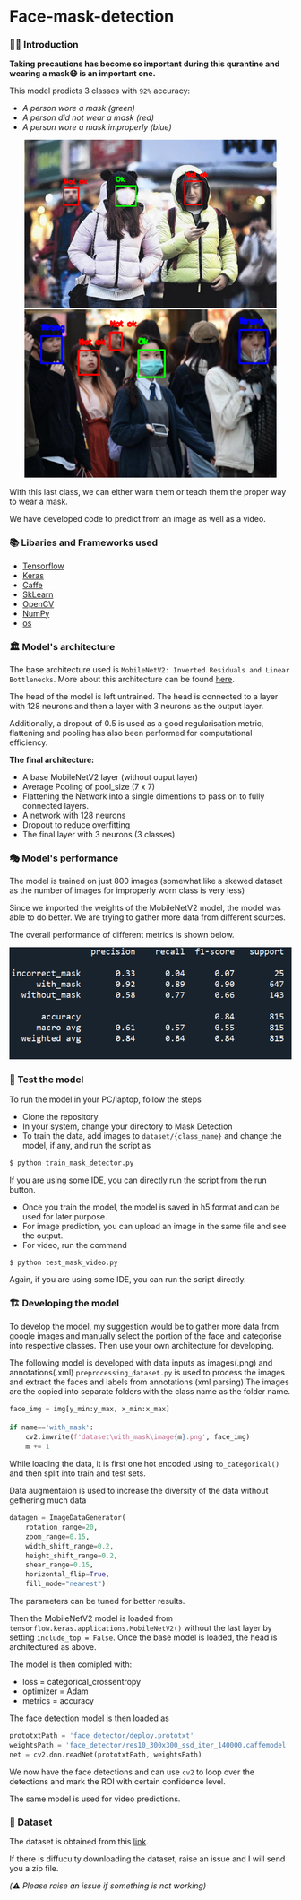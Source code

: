# Face-mask-detection

### 👨‍💻 Introduction

__Taking precautions has become so important during this qurantine and wearing a mask😷 is an important one.__

This model predicts 3 classes with `92%` accuracy:
+ *A person wore a mask (green)*
+ *A person did not wear a mask (red)*
+ *A person wore a mask improperly (blue)*

<p align="middle">
    <img src="https://github.com/Nitin1901/Face-mask-detection/blob/master/Samples/template_1.png" height=300 width=450>
    <img src="https://github.com/Nitin1901/Face-mask-detection/blob/master/Samples/template_2.png" height=300 width=450>
</p>                                                                                

With this last class, we can either warn them or teach them the proper way to wear a mask. 

We have developed code to predict from an image as well as a video.

### 📚 Libaries and Frameworks used

+ [Tensorflow](https://www.tensorflow.org/)
+ [Keras](https://keras.io/)
+ [Caffe](https://caffe.berkeleyvision.org/)
+ [SkLearn](https://scikit-learn.org/stable/)
+ [OpenCV](https://opencv.org/)
+ [NumPy](https://numpy.org/)
+ [os](https://docs.python.org/3/library/os.html)

### 🏛 Model's architecture

The base architecture used is `MobileNetV2: Inverted Residuals and Linear Bottlenecks`. More about this architecture can be found [here](https://arxiv.org/pdf/1801.04381.pdf). 

The head of the model is left untrained. The head is connected to a layer with 128 neurons and then a layer with 3 neurons as the output layer.

Additionally, a dropout of 0.5 is used as a good regularisation metric, flattening and pooling has also been performed for computational efficiency.

__The final architecture:__
+ A base MobileNetV2 layer (without ouput layer)
+ Average Pooling of pool_size (7 x 7)
+ Flattening the Network into a single dimentions to pass on to fully connected layers.
+ A network with 128 neurons
+ Dropout to reduce overfitting
+ The final layer with 3 neurons (3 classes)

### 🎭 Model's performance

The model is trained on just 800 images (somewhat like a skewed dataset as the number of images for improperly worn class is very less) 

Since we imported the weights of the MobileNetV2 model, the model was able to do better. We are trying to gather more data from different sources. 

The overall performance of different metrics is shown below.

<img src="https://github.com/Nitin1901/Face-mask-detection/blob/master/Samples/performance.PNG" height=200>

### 🧪 Test the model

To run the model in your PC/laptop, follow the steps

+ Clone the repository
+ In your system, change your directory to Mask Detection
+ To train the data, add images to `dataset/{class_name}` and change the model, if any, and run the script as 
```bash
$ python train_mask_detector.py
```
If you are using some IDE, you can directly run the script from the run button.
+ Once you train the model, the model is saved in h5 format and can be used for later purpose.
+ For image prediction, you can upload an image in the same file and see the output.
+ For video, run the command
```bash
$ python test_mask_video.py
```
Again, if you are using some IDE, you can run the script directly.

### 🏗 Developing the model

To develop the model, my suggestion would be to gather more data from google images and manually select the portion of the face and categorise into respective classes. Then use your own architecture for developing.

The following model is developed with data inputs as images(.png) and annotations(.xml)
`preprocessing_dataset.py` is used to process the images and extract the faces and labels from annotations (xml parsing)
The images are the copied into separate folders with the class name as the folder name.
```python
face_img = img[y_min:y_max, x_min:x_max]

if name=='with_mask':
    cv2.imwrite(f'dataset\with_mask\image{m}.png', face_img)
    m += 1
```

While loading the data, it is first one hot encoded using `to_categorical()` and then split into train and test sets. 

Data augmentaion is used to increase the diversity of the data without gethering much data
```python
datagen = ImageDataGenerator(
    rotation_range=20,
    zoom_range=0.15,
    width_shift_range=0.2,
    height_shift_range=0.2,
    shear_range=0.15,
    horizontal_flip=True,
    fill_mode="nearest")
```
The parameters can be tuned for better results. 

Then the MobileNetV2 model is loaded from `tensorflow.keras.applications.MobileNetV2()` without the last layer by setting `include_top = False`. Once the base model is loaded, the head is architectured as above. 

The model is then comipled with:
+ loss = categorical_crossentropy
+ optimizer = Adam
+ metrics = accuracy

The face detection model is then loaded as
```python
prototxtPath = 'face_detector/deploy.prototxt'
weightsPath = 'face_detector/res10_300x300_ssd_iter_140000.caffemodel'
net = cv2.dnn.readNet(prototxtPath, weightsPath)
```

We now have the face detections and can use `cv2` to loop over the detections and mark the ROI with certain confidence level.

The same model is used for video predictions. 

### 💾 Dataset

The dataset is obtained from this [link](https://drive.google.com/file/d/1mF3WFKpNsh_9gdmHQ4Xm3jb-s67ewauF/view).

If there is diffuculty downloading the dataset, raise an issue and I will send you a zip file.

*(⚠️ Please raise an issue if something is not working)*
